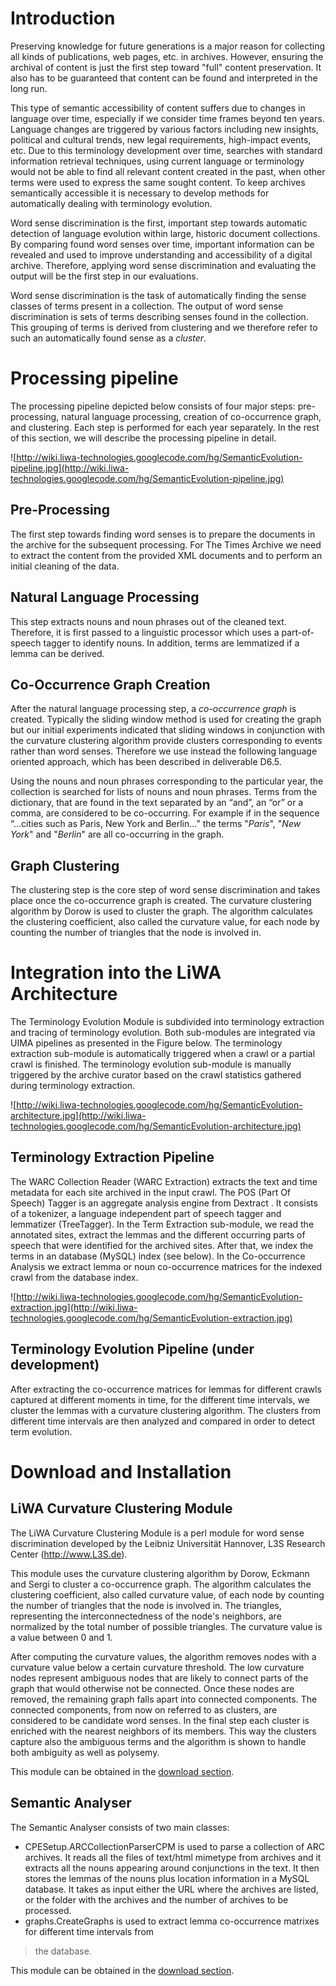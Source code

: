 # Introduction #

Preserving knowledge for future generations is a major reason for collecting all kinds of publications, web pages, etc. in archives. However, ensuring the archival of content is just the first step toward "full" content preservation. It also has to be guaranteed that content can be found and interpreted in the long run.

This type of semantic accessibility of content suffers due to changes in language over time, especially if we consider time frames beyond ten years. Language changes are triggered by various factors including new insights, political and cultural trends, new legal requirements, high-impact events, etc. Due to this terminology development over time, searches with standard information retrieval techniques, using current language or terminology would not be able to find all relevant content created in the past, when other terms were used to express the same sought content. To keep archives semantically accessible it is necessary to develop methods for automatically dealing with terminology evolution.

Word sense discrimination is the first, important step towards automatic detection of language evolution within large, historic document collections. By comparing found word senses over time, important information can be revealed and used to improve understanding and accessibility of a digital archive. Therefore, applying word sense discrimination and evaluating the output will be the first step in our evaluations.

Word sense discrimination is the task of automatically finding the sense classes of terms present in a collection. The output of word sense discrimination is sets of terms describing senses found in the collection. This grouping of terms is derived from clustering and we therefore refer to such an automatically found sense as a _cluster_.


# Processing pipeline #

The processing pipeline depicted below consists of four major steps: pre-processing, natural language processing, creation of co-occurrence graph, and clustering. Each step is performed for each year separately. In the rest of this section, we will describe the processing pipeline in detail.

![http://wiki.liwa-technologies.googlecode.com/hg/SemanticEvolution-pipeline.jpg](http://wiki.liwa-technologies.googlecode.com/hg/SemanticEvolution-pipeline.jpg)

## Pre-Processing ##

The first step towards finding word senses is to prepare the documents in the archive for the subsequent processing. For The Times Archive we need to extract the content from the provided XML documents and to perform an initial cleaning of the data.

## Natural Language Processing ##

This step extracts nouns and noun phrases out of the cleaned text. Therefore, it is first passed to a linguistic processor which uses a part-of-speech tagger to identify nouns. In addition, terms are lemmatized if a lemma can be derived.

## Co-Occurrence Graph Creation ##

After the natural language processing step, a _co-occurrence graph_ is created. Typically the sliding window method is used for creating the graph but our initial experiments indicated that sliding windows in conjunction with the curvature clustering algorithm provide clusters corresponding to events rather than word senses. Therefore we use instead the following language oriented approach, which has been described in deliverable D6.5.

Using the nouns and noun phrases corresponding to the particular year, the collection is searched for lists of nouns and noun phrases. Terms from the dictionary, that are found in the text separated by an “and”, an “or” or a comma, are considered to be co-occurring. For example if in the sequence “…cities such as Paris, New York and Berlin...” the terms "_Paris_", "_New York_" and "_Berlin_" are all co-occurring in the graph.

## Graph Clustering ##

The clustering step is the core step of word sense discrimination and takes place once the co-occurrence graph is created.  The curvature clustering algorithm by Dorow is used to cluster the graph. The algorithm calculates the clustering coefficient, also called the curvature value, for each node by counting the number of triangles that the node is involved in.


# Integration into the LiWA Architecture #

The Terminology Evolution Module is subdivided into terminology extraction and tracing of terminology evolution. Both sub-modules are integrated via UIMA pipelines as presented in the Figure below. The terminology extraction sub-module is automatically triggered when a crawl or a partial crawl is finished. The terminology evolution sub-module is manually triggered by the archive curator based on the crawl statistics gathered during terminology extraction.

![http://wiki.liwa-technologies.googlecode.com/hg/SemanticEvolution-architecture.jpg](http://wiki.liwa-technologies.googlecode.com/hg/SemanticEvolution-architecture.jpg)

## Terminology Extraction Pipeline ##

The WARC Collection Reader (WARC Extraction) extracts the text and time metadata for each site archived in the input crawl. The POS (Part Of Speech) Tagger is an aggregate analysis engine from Dextract . It consists of a tokenizer, a language independent part of speech tagger and lemmatizer (TreeTagger). In the Term Extraction sub-module, we read the annotated sites, extract the lemmas and the different occurring parts of speech that were identified for the archived sites. After that, we index the terms in an database (MySQL) index (see below). In the Co-occurrence Analysis we extract lemma or noun co-occurrence matrices for the indexed crawl from the database index.

![http://wiki.liwa-technologies.googlecode.com/hg/SemanticEvolution-extraction.jpg](http://wiki.liwa-technologies.googlecode.com/hg/SemanticEvolution-extraction.jpg)

## Terminology Evolution Pipeline (under development) ##

After extracting the co-occurrence matrices for lemmas for different crawls captured at different moments in time, for the different time intervals, we cluster the lemmas with a curvature clustering algorithm. The clusters from different time intervals are then analyzed and compared in order to detect term evolution.

# Download and Installation #

## LiWA Curvature Clustering Module ##
The LiWA Curvature Clustering Module is a perl module for word sense discrimination developed by the Leibniz Universität Hannover, L3S Research Center (http://www.L3S.de).

This module uses the curvature clustering algorithm by Dorow, Eckmann and Sergi to cluster a co-occurrence graph. The algorithm calculates the clustering coefficient, also called curvature value, of each node by counting the number of triangles that the node is involved in. The triangles, representing the interconnectedness of the node's neighbors, are normalized by the total number of possible triangles. The curvature value is a value between 0 and 1.

After computing the curvature values, the algorithm removes nodes with a curvature value below a certain curvature threshold. The low curvature nodes represent ambiguous nodes that are likely to connect parts of the graph that would otherwise not be connected. Once these nodes are removed, the remaining graph falls apart into connected components. The connected components, from now on referred to as clusters, are considered to be candidate word senses. In the final step each cluster is enriched with the nearest neighbors of its members. This way the clusters capture also the ambiguous terms and the algorithm is shown to handle both ambiguity as well as polysemy.

This module can be obtained in the [download section](http://code.google.com/p/liwa-technologies/downloads/detail?name=LiwaCurvatureModule.zip&can=2&q=).

## Semantic Analyser ##
The Semantic Analyser consists of two main classes:
  * CPESetup.ARCCollectionParserCPM is used to parse a collection of ARC archives. It reads all the files of text/html mimetype from archives and it extracts all the nouns appearing around conjunctions in the text. It then  stores the lemmas of the nouns plus location information in a MySQL database. It takes as input either the URL where the archives are listed, or the folder with the archives and the number of archives to be processed.
  * graphs.CreateGraphs is used to extract lemma co-occurrence matrixes for different time intervals from
> the database.

This module can be obtained in the [download section](http://code.google.com/p/liwa-technologies/downloads/detail?name=SemanticAnalyser-1.0.zip&can=2&q=).